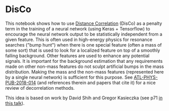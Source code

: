 # DisCo

This notebook shows how to use [Distance Correlation](https://en.wikipedia.org/wiki/Distance_correlation) (DisCo) as a penalty term in the training of a neural network (using Keras + Tensorflow) to encourage the neural network output to be statistically independent from a given feature.  This is often used in high-energy physics for resonance searches (\"bump hunt\") when there is one special feature (often a mass of some sort) that is used to look for a localized feature on top of a smoothly falling background.  Other features are used to enhance any potential signals.  It is important for the background estimation that any requirements made on other non-mass features do not sculpt artificial bumps in the mass distribution.  Making the mass and the non-mass features (represented here by a single neural network) is sufficient for this purpose.  See [ATL-PHYS-PUB-2018-014](https://cds.cern.ch/record/2630973\
) (and references therein and papers that cite it) for a nice review of decorrelation methods.

This idea is based on work by David Shih and Gregor Kasieczka (see p71 [in this talk](https://indico.cern.ch/event/753914/contributions/3440387/attachments/1884206/3105265/Shih_BOOST2019.pdf)).
